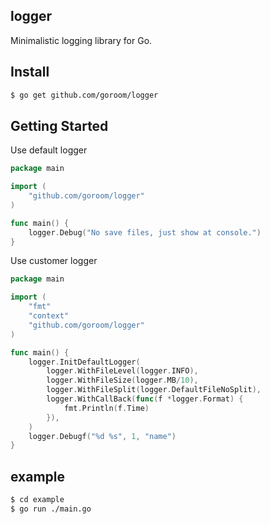 ## logger
Minimalistic logging library for Go.

## Install

```bash
$ go get github.com/goroom/logger
```

## Getting Started
Use default logger
```go
package main

import (
	"github.com/goroom/logger"
)

func main() {
	logger.Debug("No save files, just show at console.")
}
```

Use customer logger
```go
package main

import (
	"fmt"
	"context"
	"github.com/goroom/logger"
)

func main() {
    logger.InitDefaultLogger(
    	logger.WithFileLevel(logger.INFO),
    	logger.WithFileSize(logger.MB/10),
    	logger.WithFileSplit(logger.DefaultFileNoSplit),
    	logger.WithCallBack(func(f *logger.Format) {
    		fmt.Println(f.Time)
    	}),
    )
    logger.Debugf("%d %s", 1, "name")
}
```

## example
```bash
$ cd example
$ go run ./main.go
```